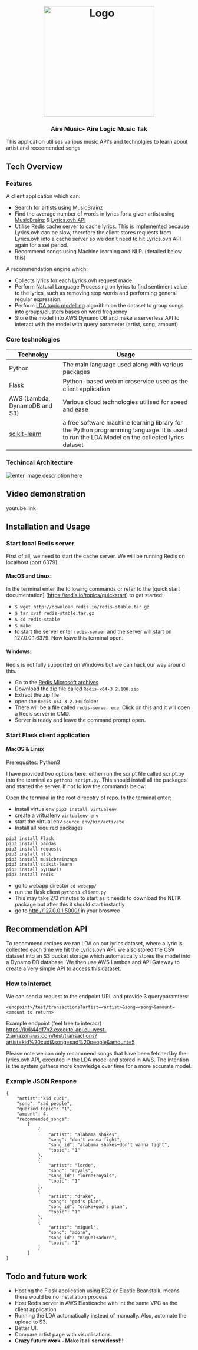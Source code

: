 <h1 align="center">
	<img
		width="300"
		alt="Logo"
		src="https://user-images.githubusercontent.com/33188934/120667049-06e07580-c485-11eb-8497-2ca7e87dd473.png"
        >
</h1>


<h3 align="center">
	Aire Music- Aire Logic Music Tak
</h3>
<p>This application utilises various music API's and technolgies to learn about artist and reccomended songs</p>




## Tech Overview

### Features 

A client application which can: 
 - Search for artists using [MusicBrainz](https://musicbrainz.org/doc/MusicBrainz_API)
 - Find the average number of words in lyrics for a given artist using [MusicBrainz](https://musicbrainz.org/doc/MusicBrainz_API) & [Lyrics.ovh API](https://lyricsovh.docs.apiary.io/#)
 - Utilise Redis cache server to cache lyrics. This is implemented because Lyrics.ovh can be slow, therefore the client stores requests from Lyrics.ovh into a cache server so we don't need to hit Lyrics.ovh API again for a set period. 
 - Recommend songs using Machine learning and NLP. (detailed below this)

A recommendation engine which: 
- Collects lyrics for each Lyrics.ovh request made.
- Perform Natural Language Processing on lyrics to find sentiment value to the lyrics, such as removing stop words and performing general regular expression. 
- Perform [LDA topic modelling](https://towardsdatascience.com/latent-dirichlet-allocation-lda-9d1cd064ffa2) algorithm on the dataset to group songs into groups/clusters bases on word frequency
- Store the model into AWS Dynamo DB and make a serverless API to interact with the model with query parameter (artist, song, amount)

### Core technologies

| Technolgy | Usage |
|--|--|
| Python | The main language used along with various packages |
| [Flask](https://flask.palletsprojects.com/en/2.0.x/) |  Python-based web microservice used as the client application|
| AWS (Lambda, DynamoDB and S3) | Various cloud technologies utilised for speed and ease |
| [scikit-learn](https://scikit-learn.org/stable/modules/generated/sklearn.decomposition.LatentDirichletAllocation.html) | a free software machine learning library for the Python programming language. It is used to run the LDA Model on the collected lyrics dataset |




### Techincal Architecture 
![enter image description here](https://user-images.githubusercontent.com/33188934/120669966-dc43ec00-c487-11eb-8d8d-04e33e89078e.png)

## Video demonstration 

youtube link 

## Installation and Usage

### Start local Redis server 
First of all, we need to start the cache server. We will be running Redis on localhost (port 6379).

#### MacOS and Linux:

In the terminal enter the following commands or refer to the [quick start documentation] (https://redis.io/topics/quickstart) to get started:

- `$ wget http://download.redis.io/redis-stable.tar.gz`
- `$ tar xvzf redis-stable.tar.gz`
- `$ cd redis-stable`
- `$ make`
- to start the server enter `redis-server` and the server will start on 127.0.0.1:6379. Now leave this terminal open. 

 #### Windows:
 Redis is not fully supported on Windows but we can hack our way around this. 
 - Go to the [Redis Microsoft archives](https://github.com/microsoftarchive/redis/releases/tag/win-3.2.100)
 - Download the zip file called `Redis-x64-3.2.100.zip`
 - Extract the zip file
 - open the `Redis-x64-3.2.100` folder
 - There will be a file called `redis-server.exe`. Click on this and it will open a Redis server in CMD.
 - Server is ready and leave the command prompt open. 


### Start Flask client application 

#### MacOS & Linux
Prerequsites: Python3 

I have provided two options here. either run the script file called script.py into the terminal as `python3 script.py`. This should install all the packages and started the server. If not follow the commands below: 


Open the terminal in the root direcotry of repo. In the terminal enter:
 - Install virtualenv `pip3 install virtualenv`
 - create a vritualenv `virtualenv env`
 - start the virtual env `source env/bin/activate`
 - Install all required packages
 
```
pip3 install Flask
pip3 install pandas
pip3 install requests
pip3 install nltk
pip3 install musicbrainzngs
pip3 install scikit-learn
pip3 install pyLDAvis
pip3 install redis
```
- go to webapp director `cd webapp/`
- run the flask client `python3 client.py`
- This may take 2/3 minutes to start as it needs to download the NLTK package but after this it should start instantly
- go to http://127.0.0.1:5000/ in your broswee
	

 


## Recommendation API  

To recommend recipes we ran LDA on our lyrics dataset, where a lyric is collected each time we hit the Lyrics.ovh API. we also stored the CSV dataset into an S3 bucket storage which automatically stores the model into a Dynamo DB database. We then use AWS Lambda and API Gateway to create a very simple API to access this dataset. 

### How to interact
We can send a request to the endpoint URL and provide 3 queryparamters:

    <endpoint>/test/transactions?artist=<artist>&song=<song>&amount=<amount to return>
Example endpoint (feel free to interacr)    
https://kxk44df7n2.execute-api.eu-west-2.amazonaws.com/test/transactions?artist=kid%20cudi&song=sad%20people&amount=5

Please note we can only recommend songs that have been fetched by the lyrics.ovh API, executed in the LDA model and stored in AWS. The intention is the system gathers more knowledge over time for a more accurate model. 

### Example JSON Respone

    {
	    "artist":"kid cudi",
	    "song": "sad people",
	    "queried_topic": "1",
	    "amount": 4,
	    "recommended_songs": 
		    [
				{
					"artist": "alabama shakes",
					"song": "don't wanna fight",
					"song_id": "alabama shakes+don't wanna fight",
					"topic": "1"
				},
				{
					"artist": "lorde",
					"song": "royals",
					"song_id": "lorde+royals",
					"topic": "1"
				},
				{
					"artist": "drake",
					"song": "god's plan",
					"song_id": "drake+god's plan",
					"topic": "1"
				},
				{
					"artist": "miguel",
					"song": "adorn",
					"song_id": "miguel+adorn",
					"topic": "1"
				}
			]
	}


## Todo and future work
- Hosting the 	Flask application using EC2 or Elastic Beanstalk, means there would be no installation process.
- Host Redis server in AWS Elasticache with int the same VPC as the client application
- Running the LDA automatically instead of manually. Also, automate the upload to S3.
- Better UI.
- Compare artist page with visualisations.
- **Crazy future work - Make it all serverless!!!**
